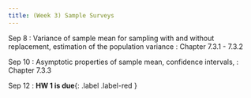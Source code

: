 ```yaml
---
title: (Week 3) Sample Surveys
---
```


Sep 8
: Variance of sample mean for sampling with and without replacement, estimation of the population variance 
  : Chapter 7.3.1 - 7.3.2

Sep 10
: Asymptotic properties of sample mean, confidence intervals, 
  : Chapter 7.3.3
  
Sep 12
: **HW 1 is due**{: .label .label-red } 
